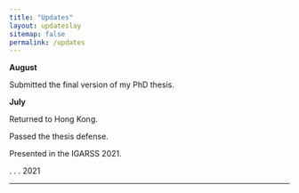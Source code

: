 ```yaml
---
title: "Updates"
layout: updateslay
sitemap: false
permalink: /updates
---
```

**August**

Submitted the final version of my PhD thesis. 

**July**

Returned to Hong Kong.

Passed the thesis defense.

Presented in the IGARSS 2021.

.
.
.
2021

---
